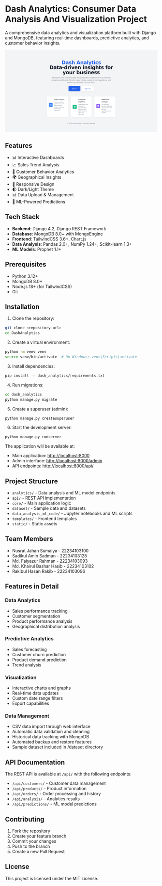 # Dash Analytics: Consumer Data Analysis And Visualization Project

A comprehensive data analytics and visualization platform built with Django and MongoDB, featuring real-time dashboards, predictive analytics, and customer behavior insights.

![Dashboard of Dash Analytics](assets/landing_page.png)

## Features

- 📊 Interactive Dashboards
- 📈 Sales Trend Analysis
- 👥 Customer Behavior Analytics
- 🌍 Geographical Insights
- 📱 Responsive Design
- 🌓 Dark/Light Theme
- 📊 Data Upload & Management
- 🤖 ML-Powered Predictions

## Tech Stack

- **Backend**: Django 4.2, Django REST Framework
- **Database**: MongoDB 8.0+ with MongoEngine
- **Frontend**: TailwindCSS 3.6+, Chart.js
- **Data Analysis**: Pandas 2.0+, NumPy 1.24+, Scikit-learn 1.3+
- **ML Models**: Prophet 1.1+

## Prerequisites

- Python 3.12+
- MongoDB 8.0+
- Node.js 18+ (for TailwindCSS)
- Git

## Installation

1. Clone the repository:

```bash
git clone <repository-url>
cd DashAnalytics
```

2. Create a virtual environment:

```bash
python -m venv venv
source venv/bin/activate  # On Windows: venv\Scripts\activate
```

3. Install dependencies:

```bash
pip install -r dash_analytics/requirements.txt
```

4. Run migrations:

```bash
cd dash_analytics
python manage.py migrate
```

5. Create a superuser (admin):

```bash
python manage.py createsuperuser
```

6. Start the development server:

```bash
python manage.py runserver
```

The application will be available at:

- Main application: <http://localhost:8000>
- Admin interface: <http://localhost:8000/admin>
- API endpoints: <http://localhost:8000/api/>

## Project Structure

- `analytics/` - Data analysis and ML model endpoints
- `api/` - REST API implementation
- `core/` - Main application logic
- `dataset/` - Sample data and datasets
- `data_analysis_ml_code/` - Jupyter notebooks and ML scripts
- `templates/` - Frontend templates
- `static/` - Static assets

## Team Members

- Nusrat Jahan Sumaiya - 22234103100
- Sadikul Amin Sadman - 22234103128
- Md. Faiyazur Rahman - 22234103093
- Md. Khairul Bashar Hasib - 22234103102
- Rakibul Hasan Rakib - 22234103096

## Features in Detail

### Data Analytics

- Sales performance tracking
- Customer segmentation
- Product performance analysis
- Geographical distribution analysis

### Predictive Analytics

- Sales forecasting
- Customer churn prediction
- Product demand prediction
- Trend analysis

### Visualization

- Interactive charts and graphs
- Real-time data updates
- Custom date range filters
- Export capabilities

### Data Management

- CSV data import through web interface
- Automatic data validation and cleaning
- Historical data tracking with MongoDB
- Automated backup and restore features
- Sample dataset included in /dataset directory

## API Documentation

The REST API is available at `/api/` with the following endpoints:

- `/api/customers/` - Customer data management
- `/api/products/` - Product information
- `/api/orders/` - Order processing and history
- `/api/analysis/` - Analytics results
- `/api/predictions/` - ML model predictions

## Contributing

1. Fork the repository
2. Create your feature branch
3. Commit your changes
4. Push to the branch
5. Create a new Pull Request

## License

This project is licensed under the MIT License.
